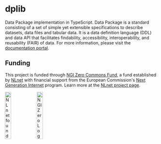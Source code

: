 # dplib

Data Package implementation in TypeScript. Data Package is a standard consisting of a set of simple yet extensible specifications to describe datasets, data files and tabular data. It is a data definition language (DDL) and data API that facilitates findability, accessibility, interoperability, and reusability (FAIR) of data. For more information, please visit the [documentation portal](https://dplib.datist.io).

## Funding

This project is funded through [NGI Zero Commons Fund](https://nlnet.nl/commonsfund/), a fund established by [NLnet](https://nlnet.nl) with financial support from the European Commission's [Next Generation Internet](https://ngi.eu) program. Learn more at the [NLnet project page](https://nlnet.nl/project/DataPackage-TS/).

[<img src="https://nlnet.nl/logo/banner.png" alt="NLnet foundation logo" width="20%" />](https://nlnet.nl)
[<img src="https://nlnet.nl/image/logos/NGI0_tag.svg" alt="NGI Zero Logo" width="20%" />](https://nlnet.nl/entrust)
